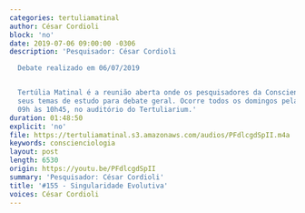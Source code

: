 ```yaml
---
categories: tertuliamatinal
author: César Cordioli
block: 'no'
date: 2019-07-06 09:00:00 -0306
description: 'Pesquisador: César Cordioli

  Debate realizado em 06/07/2019


  Tertúlia Matinal é a reunião aberta onde os pesquisadores da Conscienciologia apresentam
  seus temas de estudo para debate geral. Ocorre todos os domingos pela manhã, das
  09h às 10h45, no auditório do Tertuliarium.'
duration: 01:48:50
explicit: 'no'
file: https://tertuliamatinal.s3.amazonaws.com/audios/PFdlcgdSpII.m4a
keywords: conscienciologia
layout: post
length: 6530
origin: https://youtu.be/PFdlcgdSpII
summary: 'Pesquisador: César Cordioli'
title: '#155 - Singularidade Evolutiva'
voices: César Cordioli
---
```

